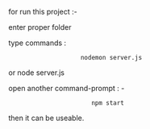 for run this project :-

enter proper folder


type commands :  

                        nodemon server.js   
   or                   node server.js
                
 
 open another command-prompt : - 
 
                           npm start
                           
 then it can be useable.
